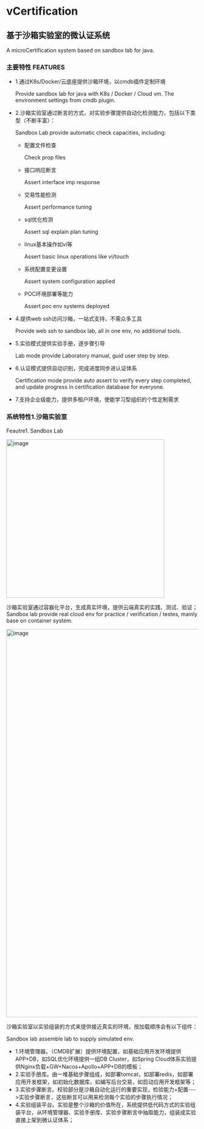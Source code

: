 # vCertification

## 基于沙箱实验室的微认证系统

A microCertification system based on sandbox lab for java.

### 主要特性 FEATURES

* 1.通过K8s/Docker/云底座提供沙箱环境，以cmdb插件定制环境

  Provide sandbox lab for java with K8s / Docker / Cloud vm. The environment settings from cmdb plugin.

* 2.沙箱实验室通过断言的方式，对实验步骤提供自动化检测能力，包括以下类型（不断丰富）：

  Sandbox Lab provide automatic check capacities, including:

    * 配置文件检查

      Check prop files

    * 接口响应断言

      Assert interface imp response

    * 交易性能检测

      Assert performance tuning

    * sql优化检测

      Assert sql explain plan tuning

    * linux基本操作如vi等

      Assert basic linux operations like vi/touch

    * 系统配置变更设置

      Assert system configuration applied

    * POC环境部署等能力

      Assert poc env systems deployed

* 4.提供web ssh访问沙箱，一站式支持，不需众多工具

  Provide web ssh to sandbox lab, all in one env, no additional tools.

* 5.实验模式提供实验手册，逐步骤引导

  Lab mode provide Laboratory manual, guid user step by step.

* 6.认证模式提供自动识别，完成进度同步进认证体系

  Certification mode provide auto assert to verify every step completed, and update progress in certification database for everyone.

* 7.支持企业级能力，提供多租户环境，使能学习型组织的个性定制需求

### 系统特性1.沙箱实验室

Feautre1. Sandbox Lab

<img width="416" alt="image" src="https://user-images.githubusercontent.com/94591164/142356421-bfb5c538-cbb7-45e0-9186-f943be1a58d1.png">

沙箱实验室通过容器化平台，生成真实环境，提供云端真实的实践、测试、验证； Sandbox lab provide real cloud env for practice / verification / testes, mainly base on container system.

<img width="1018" alt="image" src="https://user-images.githubusercontent.com/94591164/142356522-1f83dc68-7307-4bae-8aeb-fce0e3e1e975.png">

沙箱实验室以实验组装的方式来提供接近真实的环境，按加载顺序会有以下组件：

Sandbox lab assemble lab to supply simulated env.

* 1.环境管理器。（CMDB扩展）提供环境配置，如基础应用开发环境提供APP+DB，如SQL优化环境提供一组DB Cluster，如Spring Cloud体系实验提供Nginx负载+GW+Nacos+Apollo+APP+DB的模板；
* 2.实验手册库。由一堆基础步骤组成，如部署tomcat，如部署redis，如部署应用开发框架，如初始化数据库，如编写后台交易，如启动应用开发框架等；
* 3.实验步骤断言。校验部分是沙箱自动化运行的重要实现，检验能力+配置--->实验步骤断言，这些断言可以用来检测每个实验的步骤执行情况；
* 4.实验组装平台。实验是整个沙箱的价值所在，系统提供低代码方式的实验组装平台，从环境管理器、实验手册库、实验步骤断言中抽取能力，组装成实验直接上架到微认证体系；

